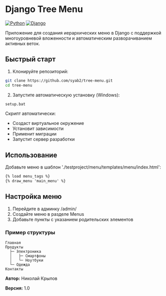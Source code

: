 # Django Tree Menu

[![Python](https://img.shields.io/badge/Python-3.8%2B-blue)](https://python.org)
[![Django](https://img.shields.io/badge/Django-3.2%2B-green)](https://djangoproject.com)

Приложение для создания иерархических меню в Django с поддержкой многоуровневой вложенности и автоматическим разворачиванием активных веток.

## Быстрый старт

1. Клонируйте репозиторий:
```bash
git clone https://github.com/syab2/tree-menu.git
cd tree-menu
```
2. Запустите автоматическую установку (Windows):
```bash
setup.bat
```

Скрипт автоматически:
- Создаст виртуальное окружение
- Установит зависимости
- Применит миграции
- Запустит сервер разработки

## Использование
Добавьте меню в шаблон './testproject/menu/templates/menu/index.html':

```html
{% load menu_tags %}
{% draw_menu 'main_menu' %}
```
## Настройка меню
1. Перейдите в админку /admin/
2. Создайте меню в разделе Menus
3. Добавьте пункты с указанием родительских элементов

### Пример структуры
```text
Главная
Продукты
  ├─ Электроника
  │   ├─ Смартфоны
  │   └─ Ноутбуки
  └─ Одежда
Контакты
```

**Автор:** Николай Крылов

**Версия:** 1.0
